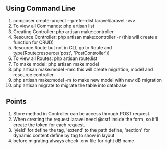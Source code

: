 ## Using Command Line
1) composer create-project --prefer-dist laravel/laravel <Project-Name> -vvv
2) To view all Commands: php artisan list
3) Creating Controller: php artisan make:controller <Controller-Name>
4) Resource Controller: php artisan make:controller <Controller-Name> -r   (this will create a function for CRUD)
5) Resource Route but not in CLI, go to Route and type(Route::resource('post', 'PostController'))
6) To view all Routes: php artisan route:list
7) To make model: php artisan make:model <Model-Name>
8) php artisan make:model <Model-Name> -mrc   this will create migration, model and resource controller
9) php artisan make:model <Model-Name> -m   to make new model with new dB migration
10) php artisan migrate     to migrate the table into database

## Points
1) Store method in Controller can be access through POST request.
2) When creating the request laravel need @csrf inside the form, so it'll create the token for each request.
3) 'yield' for define the tag, 'extend' to the path define, 'section' for dynamic content define by tag to show in layout
4) before migrating always check .env file for right dB name